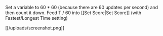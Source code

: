 Set a variable to 60 * 60 (because there are 60 updates per second) and then count it down. Feed T / 60 into [[Set Score|Set Score]] (with Fastest/Longest Time setting)

[[/uploads/screenshot.png]]